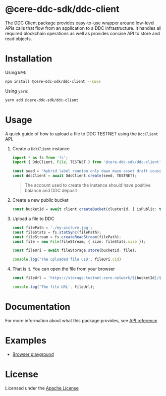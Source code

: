 # @cere-ddc-sdk/ddc-client

The DDC Client package provides easy-to-use wrapper around low-level APIs calls that flow from an application to a DDC infrastructure. It handles all required blockchain operations as well as provides concise API to store and read objects.

# Installation

Using `NPM`:

```bash
npm install @cere-ddc-sdk/ddc-client --save
```

Using `yarn`:

```bash
yarn add @cere-ddc-sdk/ddc-client
```

# Usage

A quick guide of how to upload a file to DDC TESTNET using the `DdcClient` API.

1. Create a `DdcClient` instance

    ```ts
    import * as fs from 'fs';
    import { DdcClient, File, TESTNET } from '@cere-ddc-sdk/ddc-client';

    const seed = 'hybrid label reunion only dawn maze asset draft cousin height flock nation';
    const ddcClient = await DdcClient.create(seed, TESTNET);
    ```
    
    > The account used to create the instance should have positive balance and DDC deposit

2. Create a new public bucket

    ```ts
    const bucketId = await client.createBucket(clusterId, { isPublic: true });
    ```

3. Upload a file to DDC

    ```ts
    const filePath = './my-picture.jpg';
    const fileStats = fs.statSync(filePath);
    const fileStream = fs.createReadStream(filePath);
    const file = new File(fileStream, { size: fileStats.size });

    const fileUri = await fileStorage.store(bucketId, file);

    console.log('The uploaded file CID', fileUri.cid)
    ```

4. That is it. You can open the file from your browser

    ```ts
    const fileUrl = `https://storage.testnet.cere.network/${bucketId}/${fileUri.cid}`;

    console.log('The file URL', fileUrl);
    ```

# Documentation

For more information about what this package provides, see [API reference](./docs/README.md)

# Examples

- [Browser playground](/playground)

# License

Licensed under the [Apache License](./LICENSE)
